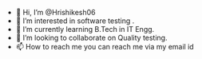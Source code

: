 - 👋 Hi, I’m @Hrishikesh06
- 👀 I’m interested in software testing .
- 🌱 I’m currently learning  B.Tech in IT Engg.
- 💞️ I’m looking to collaborate on Quality testing.
- 📫 How to reach me you can reach me via my email id 

<!---
Hrishikesh06/Hrishikesh06 is a ✨ special ✨ repository because its `README.md` (this file) appears on your GitHub profile.
You can click the Preview link to take a look at your changes.
--->
